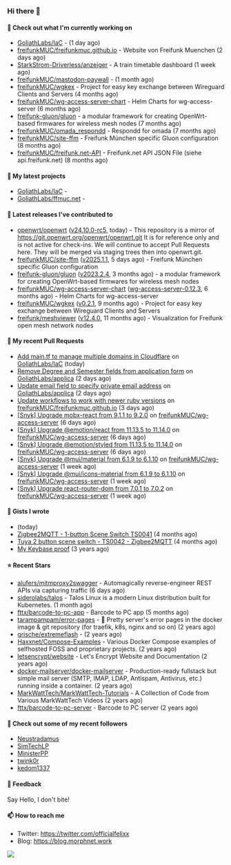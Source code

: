 ### Hi there 👋

#### 👷 Check out what I'm currently working on

- [GoliathLabs/IaC](https://github.com/GoliathLabs/IaC) -  (1 day ago)
- [freifunkMUC/freifunkmuc.github.io](https://github.com/freifunkMUC/freifunkmuc.github.io) - Website von Freifunk Muenchen (2 days ago)
- [StarkStrom-Driverless/anzeiger](https://github.com/StarkStrom-Driverless/anzeiger) - A train timetable dashboard (1 week ago)
- [freifunkMUC/mastodon-paywall](https://github.com/freifunkMUC/mastodon-paywall) -  (1 month ago)
- [freifunkMUC/wgkex](https://github.com/freifunkMUC/wgkex) - Project for easy key exchange between Wireguard Clients and Servers (4 months ago)
- [freifunkMUC/wg-access-server-chart](https://github.com/freifunkMUC/wg-access-server-chart) - Helm Charts for wg-access-server (6 months ago)
- [freifunk-gluon/gluon](https://github.com/freifunk-gluon/gluon) - a modular framework for creating OpenWrt-based firmwares for wireless mesh nodes (7 months ago)
- [freifunkMUC/omada_respondd](https://github.com/freifunkMUC/omada_respondd) - Respondd for omada (7 months ago)
- [freifunkMUC/site-ffm](https://github.com/freifunkMUC/site-ffm) - Freifunk München specific Gluon configuration (8 months ago)
- [freifunkMUC/freifunk.net-API](https://github.com/freifunkMUC/freifunk.net-API) - Freifunk.net API JSON File (siehe api.freifunk.net) (8 months ago)

#### 🌱 My latest projects

- [GoliathLabs/IaC](https://github.com/GoliathLabs/IaC) - 
- [GoliathLabs/ffmuc.net](https://github.com/GoliathLabs/ffmuc.net) - 

#### 🔭 Latest releases I've contributed to

- [openwrt/openwrt](https://github.com/openwrt/openwrt) ([v24.10.0-rc5](https://github.com/openwrt/openwrt/releases/tag/v24.10.0-rc5), today) - This repository is a mirror of https://git.openwrt.org/openwrt/openwrt.git It is for reference only and is not active for check-ins.  We will continue to accept Pull Requests here. They will be merged via staging trees then into openwrt.git.
- [freifunkMUC/site-ffm](https://github.com/freifunkMUC/site-ffm) ([v2025.1.1](https://github.com/freifunkMUC/site-ffm/releases/tag/v2025.1.1), 5 days ago) - Freifunk München specific Gluon configuration
- [freifunk-gluon/gluon](https://github.com/freifunk-gluon/gluon) ([v2023.2.4](https://github.com/freifunk-gluon/gluon/releases/tag/v2023.2.4), 3 months ago) - a modular framework for creating OpenWrt-based firmwares for wireless mesh nodes
- [freifunkMUC/wg-access-server-chart](https://github.com/freifunkMUC/wg-access-server-chart) ([wg-access-server-0.12.3](https://github.com/freifunkMUC/wg-access-server-chart/releases/tag/wg-access-server-0.12.3), 6 months ago) - Helm Charts for wg-access-server
- [freifunkMUC/wgkex](https://github.com/freifunkMUC/wgkex) ([v0.2.1](https://github.com/freifunkMUC/wgkex/releases/tag/v0.2.1), 9 months ago) - Project for easy key exchange between Wireguard Clients and Servers
- [freifunk/meshviewer](https://github.com/freifunk/meshviewer) ([v12.4.0](https://github.com/freifunk/meshviewer/releases/tag/v12.4.0), 11 months ago) - Visualization for Freifunk open mesh network nodes

#### 🔨 My recent Pull Requests

- [Add main.tf to manage multiple domains in Cloudflare](https://github.com/GoliathLabs/IaC/pull/1) on [GoliathLabs/IaC](https://github.com/GoliathLabs/IaC) (today)
- [Remove Degree and Semester fields from application form](https://github.com/GoliathLabs/applica/pull/2) on [GoliathLabs/applica](https://github.com/GoliathLabs/applica) (2 days ago)
- [Update email field to specify private email address](https://github.com/GoliathLabs/applica/pull/1) on [GoliathLabs/applica](https://github.com/GoliathLabs/applica) (2 days ago)
- [Update workflows to work with newer ruby versions](https://github.com/freifunkMUC/freifunkmuc.github.io/pull/470) on [freifunkMUC/freifunkmuc.github.io](https://github.com/freifunkMUC/freifunkmuc.github.io) (3 days ago)
- [[Snyk] Upgrade mobx-react from 9.1.1 to 9.2.0](https://github.com/freifunkMUC/wg-access-server/pull/791) on [freifunkMUC/wg-access-server](https://github.com/freifunkMUC/wg-access-server) (6 days ago)
- [[Snyk] Upgrade @emotion/react from 11.13.5 to 11.14.0](https://github.com/freifunkMUC/wg-access-server/pull/790) on [freifunkMUC/wg-access-server](https://github.com/freifunkMUC/wg-access-server) (6 days ago)
- [[Snyk] Upgrade @emotion/styled from 11.13.5 to 11.14.0](https://github.com/freifunkMUC/wg-access-server/pull/789) on [freifunkMUC/wg-access-server](https://github.com/freifunkMUC/wg-access-server) (6 days ago)
- [[Snyk] Upgrade @mui/material from 6.1.9 to 6.1.10](https://github.com/freifunkMUC/wg-access-server/pull/773) on [freifunkMUC/wg-access-server](https://github.com/freifunkMUC/wg-access-server) (1 week ago)
- [[Snyk] Upgrade @mui/icons-material from 6.1.9 to 6.1.10](https://github.com/freifunkMUC/wg-access-server/pull/772) on [freifunkMUC/wg-access-server](https://github.com/freifunkMUC/wg-access-server) (1 week ago)
- [[Snyk] Upgrade react-router-dom from 7.0.1 to 7.0.2](https://github.com/freifunkMUC/wg-access-server/pull/771) on [freifunkMUC/wg-access-server](https://github.com/freifunkMUC/wg-access-server) (1 week ago)

#### 📓 Gists I wrote

- [](https://gist.github.com/609a3bc4000c9a01e229526ab6a760e6) (today)
- [Zigbee2MQTT - 1-button Scene Switch TS0041](https://gist.github.com/3cc8fbe7954c752d93a6abd1192399b6) (4 months ago)
- [Tuya 2 button scene switch - TS0042 - Zigbee2MQTT](https://gist.github.com/bd9315849536e6b3606861984a68b299) (4 months ago)
- [My Keybase proof](https://gist.github.com/69863960a08efeb03ad576ccaf93d880) (3 years ago)

#### ⭐ Recent Stars

- [alufers/mitmproxy2swagger](https://github.com/alufers/mitmproxy2swagger) - Automagically reverse-engineer REST APIs via capturing traffic (6 days ago)
- [siderolabs/talos](https://github.com/siderolabs/talos) - Talos Linux is a modern Linux distribution built for Kubernetes. (1 month ago)
- [fttx/barcode-to-pc-app](https://github.com/fttx/barcode-to-pc-app) - Barcode to PC app (5 months ago)
- [tarampampam/error-pages](https://github.com/tarampampam/error-pages) - 🚧 Pretty server&#39;s error pages in the docker image &amp; git repository (for traefik, k8s, nginx and so on) (2 years ago)
- [grische/extremeflash](https://github.com/grische/extremeflash) -  (2 years ago)
- [Haxxnet/Compose-Examples](https://github.com/Haxxnet/Compose-Examples) - Various Docker Compose examples of selfhosted FOSS and proprietary projects. (2 years ago)
- [letsencrypt/website](https://github.com/letsencrypt/website) - Let&#39;s Encrypt Website and Documentation (2 years ago)
- [docker-mailserver/docker-mailserver](https://github.com/docker-mailserver/docker-mailserver) - Production-ready fullstack but simple mail server (SMTP, IMAP, LDAP, Antispam, Antivirus, etc.) running inside a container. (2 years ago)
- [MarkWattTech/MarkWattTech-Tutorials](https://github.com/MarkWattTech/MarkWattTech-Tutorials) - A Collection of Code from Various MarkWattTech Videos (2 years ago)
- [fttx/barcode-to-pc-server](https://github.com/fttx/barcode-to-pc-server) - Barcode to PC server (2 years ago)

#### 👯 Check out some of my recent followers

- [Neustradamus](https://github.com/Neustradamus)
- [SimTechLP](https://github.com/SimTechLP)
- [MinisterPP](https://github.com/MinisterPP)
- [twink0r](https://github.com/twink0r)
- [kedom1337](https://github.com/kedom1337)

#### 💬 Feedback

Say Hello, I don't bite!

#### 📫 How to reach me

- Twitter: https://twitter.com/officialfelixx
- Blog: https://blog.morphnet.work

<img align="left" src="https://github-readme-stats.vercel.app/api?username=GoliathLabs&show_icons=true&hide_border=true&layout=compact&theme=chartreuse-dark&hide_rank=true&include_all_commits=true&bg_color=0d1117" />
